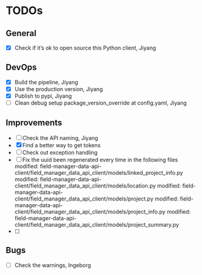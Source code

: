 # TODOs

## General

- [x] Check if it’s ok to open source this Python client, Jiyang

## DevOps

- [x] Build the pipeline, Jiyang
- [x] Use the production version, Jiyang
- [x] Publish to pypi, Jiyang
- [ ] Clean debug setup package_version_override at config.yaml, Jiyang

## Improvements

- [ ] Check the API naming, Jiyang
- [x] Find a better way to get tokens
- [ ] Check out exception handling
- [ ] Fix the uuid been regenerated every time in the following files
      modified: field-manager-data-api-client/field_manager_data_api_client/models/linked_project_info.py
      modified: field-manager-data-api-client/field_manager_data_api_client/models/location.py
      modified: field-manager-data-api-client/field_manager_data_api_client/models/project.py
      modified: field-manager-data-api-client/field_manager_data_api_client/models/project_info.py
      modified: field-manager-data-api-client/field_manager_data_api_client/models/project_summary.py
- [ ]

## Bugs

- [ ] Check the warnings, Ingeborg
